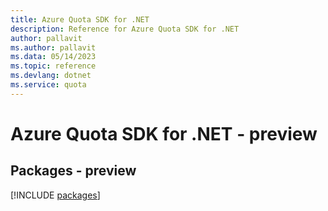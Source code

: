 ```yaml
---
title: Azure Quota SDK for .NET
description: Reference for Azure Quota SDK for .NET
author: pallavit
ms.author: pallavit
ms.data: 05/14/2023
ms.topic: reference
ms.devlang: dotnet
ms.service: quota
---
```

# Azure Quota SDK for .NET - preview
## Packages - preview
[!INCLUDE [packages](quota-index.md)]